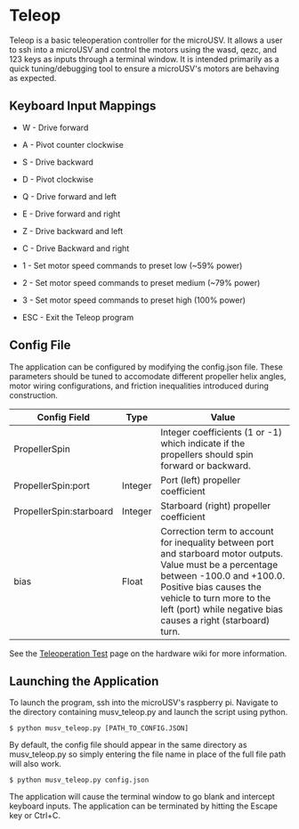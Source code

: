 # Teleop

Teleop is a basic teleoperation controller for the microUSV. It allows a user to ssh into a microUSV and control the motors using the wasd, qezc, and 123 keys as inputs through a terminal window. It is intended primarily as a quick tuning/debugging tool to ensure a microUSV's motors are behaving as expected. 

## Keyboard Input Mappings
 - W - Drive forward
 - A - Pivot counter clockwise
 - S - Drive backward
 - D - Pivot clockwise
 
 - Q - Drive forward and left
 - E - Drive forward and right
 - Z - Drive backward and left
 - C - Drive Backward and right
 
 - 1 - Set motor speed commands to preset low (~59% power)
 - 2 - Set motor speed commands to preset medium (~79% power)
 - 3 - Set motor speed commands to preset high (100% power)

 - ESC - Exit the Teleop program

## Config File
The application can be configured by modifying the config.json file. These parameters should be tuned to accomodate different propeller helix angles, motor wiring configurations, and friction inequalities introduced during construction. 

Config Field | Type | Value
-------------|------|------
PropellerSpin |  | Integer coefficients (1 or -1) which indicate if the propellers should spin forward or backward. 
PropellerSpin:port | Integer | Port (left) propeller coefficient
PropellerSpin:starboard | Integer | Starboard (right) propeller coefficient
bias | Float | Correction term to account for inequality between port and starboard motor outputs. Value must be a percentage between -100.0 and +100.0. Positive bias causes the vehicle to turn more to the left (port) while negative bias causes a right (starboard) turn.

See the [Teleoperation Test](https://osf.io/k7a8p/wiki/14.%20Teleoperation%20Test/) page on the hardware wiki for more information. 

## Launching the Application

To launch the program, ssh into the microUSV's raspberry pi.  Navigate to the directory containing musv_teleop.py and launch the script using python.

```
$ python musv_teleop.py [PATH_TO_CONFIG.JSON]
```

By default, the config file should appear in the same directory as musv_teleop.py so simply entering the file name in place of the full file path will also work. 

```
$ python musv_teleop.py config.json
```

The application will cause the terminal window to go blank and intercept keyboard inputs. The application can be terminated by hitting the Escape key or Ctrl+C.


